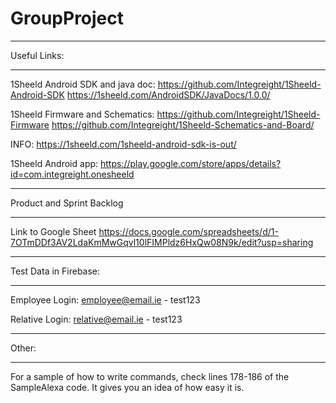 # GroupProject
*****************
Useful Links: 
*****************

1Sheeld Android SDK and java doc:
https://github.com/Integreight/1Sheeld-Android-SDK
https://1sheeld.com/AndroidSDK/JavaDocs/1.0.0/

1Sheeld Firmware and Schematics:
https://github.com/Integreight/1Sheeld-Firmware
https://github.com/Integreight/1Sheeld-Schematics-and-Board/

INFO:
https://1sheeld.com/1sheeld-android-sdk-is-out/

1Sheeld Android app:
https://play.google.com/store/apps/details?id=com.integreight.onesheeld

**************************
Product and Sprint Backlog
**************************

Link to Google Sheet
https://docs.google.com/spreadsheets/d/1-7OTmDDf3AV2LdaKmMwGqvl10lFIMPldz6HxQw08N9k/edit?usp=sharing

**************************
Test Data in Firebase: 
**************************

Employee Login: 
employee@email.ie - test123

Relative Login:
relative@email.ie - test123

***********
Other: 
***********

For a sample of how to write commands, check lines 178-186 of the SampleAlexa code. It gives you an idea of how easy it is.


